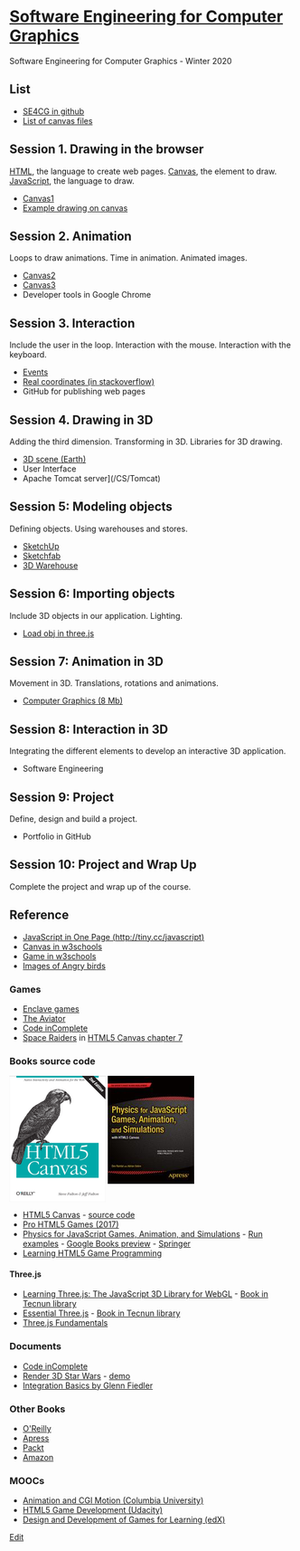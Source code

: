 # [Software Engineering for Computer Graphics](http://www.nicolasserrano.com/SE4CG)

Software Engineering for Computer Graphics - Winter 2020

## List 
- [SE4CG in github](https://github.com/nicolasserrano/nicolasserrano.github.io/tree/master/SE4CG)
- [List of canvas files](https://github.com/nicolasserrano/Games/tree/master/canvas) 

## Session 1. Drawing in the browser
[HTML](http://philip.greenspun.com/seia/html), the language to create web pages. [Canvas](https://www.w3schools.com/html/html5_canvas.asp), the element to draw. [JavaScript](http://www.nicolasserrano.com/CS/JavaScript/JavascriptOnePage.pdf), the language to draw.
- [Canvas1](https://nicolasserrano.github.io/Games/canvas/canvas1.html)
- [Example drawing on canvas](https://nicolasserrano.github.io/pro-html5-games-17/9781484229095/9781484229095_Ch01/chapter1.html)

## Session 2. Animation 
Loops to draw animations. Time in animation. Animated images.
- [Canvas2](https://nicolasserrano.github.io/Games/canvas/canvas2.html) 
- [Canvas3](https://nicolasserrano.github.io/Games/canvas/canvas3.html) 
- Developer tools in Google Chrome

## Session 3. Interaction 
Include the user in the loop. Interaction with the mouse. Interaction with the keyboard.
- [Events](https://nicolasserrano.github.io/Games/canvas/events.html) 
- [Real coordinates (in stackoverflow)](https://stackoverflow.com/questions/17130395/real-mouse-position-in-canvas)
- GitHub for publishing web pages

## Session 4. Drawing in 3D
Adding the third dimension. Transforming in 3D. Libraries for 3D drawing.
- [3D scene (Earth)](/Physics-for-JavaScript-Games-Animation-Simulations/examples/chapter15/earth.html)
- User Interface
- Apache Tomcat server](/CS/Tomcat)

## Session 5: Modeling objects
Defining objects. Using warehouses and stores.
- [SketchUp](https://www.sketchup.com/plans-and-pricing/sketchup-free)
- [Sketchfab](https://sketchfab.com/)
- [3D Warehouse](https://3dwarehouse.sketchup.com/)

## Session 6: Importing objects
Include 3D objects in our application. Lighting.
- [Load obj in three.js](https://threejsfundamentals.org/threejs/lessons/threejs-load-obj.html)

## Session 7: Animation in 3D
Movement in 3D. Translations, rotations and animations.
- [Computer Graphics (8 Mb)](https://www.nicolasserrano.com/viscom/CG.pdf)

## Session 8: Interaction in 3D
Integrating the different elements to develop an interactive 3D application.
- Software Engineering

## Session 9: Project
Define, design and build a project.
- Portfolio in GitHub

## Session 10: Project and Wrap Up
Complete the project and wrap up of the course.

## Reference
- [JavaScript in One Page (http://tiny.cc/javascript)](https://nicolasserrano.github.io/CS/JavaScript/JavascriptOnePage.pdf)
- [Canvas in w3schools](https://www.w3schools.com/graphics/canvas_intro.asp)
- [Game in w3schools](https://www.w3schools.com/graphics/game_intro.asp)
- [Images of Angry birds](https://www.google.es/search?q=angry+bird+transparent&source=lnms&tbm=isch&sa=X)

### Games
- [Enclave games](http://enclavegames.com/)
- [The Aviator](https://tympanus.net/Tutorials/TheAviator/index.html)
- [Code inComplete](https://codeincomplete.com/posts/javascript-game-foundations/)
- [Space Raiders](http://output.jsbin.com/ozelam/4/) in [HTML5 Canvas chapter 7](http://chimera.labs.oreilly.com/books/1234000001654/ch07.html#the_final_code_for_space_raiders)

### Books source code
![HTML5 Canvas](https://raw.githubusercontent.com/nicolasserrano/Games/master/images/coverHTML5Canvas.png) ![Physics for JavaScript Games, Animation, and Simulations](https://raw.githubusercontent.com/nicolasserrano/Games/master/images/cover_PhysicsForJavaScript.png)
- [HTML5 Canvas](http://chimera.labs.oreilly.com/books/1234000001654) - [source code](https://resources.oreilly.com/examples/0636920026266)
- [Pro HTML5 Games (2017)](https://github.com/nicolasserrano/pro-html5-games-17)
- [Physics for JavaScript Games, Animation, and Simulations](https://github.com/nicolasserrano/Physics-for-JavaScript-Games-Animation-Simulations) - [Run examples](https://nicolasserrano.github.io/Physics-for-JavaScript-Games-Animation-Simulations/ExamplesList.html) - [Google Books preview](https://books.google.es/books?id=pXi7AwAAQBAJ&lpg=PP3&pg=PA35#v=twopage&q&f=true) - [Springer](https://link.springer.com/book/10.1007%2F978-1-4302-6338-8)
- [Learning HTML5 Game Programming](https://github.com/nicolasserrano/html5-game-book)  

#### Three.js  
- [Learning Three.js: The JavaScript 3D Library for WebGL](https://github.com/nicolasserrano/learning-threejs) - [Book in Tecnun library](http://search.ebscohost.com/login.aspx?direct=true&scope=site&db=nlebk&AN=653073)  
- [Essential Three.js](https://github.com/nicolasserrano/essential-threejs)  - [Book in Tecnun library](http://search.ebscohost.com/login.aspx?direct=true&scope=site&db=nlebk&AN=810875)
- [Three.js Fundamentals](https://threejsfundamentals.org/)


### Documents
- [Code inComplete](https://codeincomplete.com/games/)  
- [Render 3D Star Wars](http://www.smartjava.org/content/render-3d-star-wars-force-awakens-models-blender-and-threejs) - [demo](http://www.smartjava.org/examples/threejs-starwars/src/html/)
- [Integration Basics by Glenn Fiedler](https://thenetworkprotocolcompany.com/post/integration_basics/)

### Other Books
- [O'Reilly](https://ssearch.oreilly.com/?i=1;q=game+programming;q1=Books;x1=t1&act=fc_contenttype_Books)
- [Apress](https://www.apress.com/us/search?facet-type=type__book&query=game+programming)
- [Packt](https://www.packtpub.com/all?search=games&availability_list%5BAvailable%5D=Available&offset=&rows=&sort=)
- [Amazon](https://www.amazon.es/s/ref=nb_sb_noss_2?__mk_es_ES=%C3%85M%C3%85%C5%BD%C3%95%C3%91&url=search-alias%3Daps&field-keywords=game+programming)

### MOOCs
- [Animation and CGI Motion (Columbia University)](https://www.edx.org/course/animation-and-cgi-motion-2)
- [HTML5 Game Development (Udacity)](https://eu.udacity.com/course/html5-game-development--cs255)
- [Design and Development of Games for Learning (edX)](https://www.edx.org/course/design-development-games-learning-mitx-11-127x-0)

[Edit](https://github.com/nicolasserrano/nicolasserrano.github.io/edit/master/SE4CG/README.md)
<style>
img {
  vertical-align: text-top;
}
</style>
